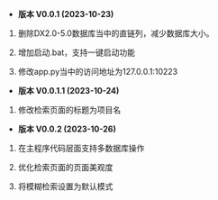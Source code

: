 - **版本 V0.0.1 (2023-10-23)**

1. 删除DX2.0-5.0数据库当中的直链列，减少数据库大小。

2. 增加启动.bat，支持一键启动功能

3. 修改app.py当中的访问地址为127.0.0.1:10223

- **版本 V0.0.1.1 (2023-10-24)**

1. 修改检索页面的标题为项目名

- **版本 V0.0.2 (2023-10-26)**

1. 在主程序代码层面支持多数据库操作

2. 优化检索页面的页面美观度

3. 将模糊检索设置为默认模式